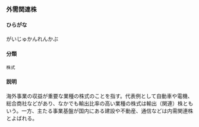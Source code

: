 <div style="display:none;">

## [あ行](securities-terms?id=あ行)
## [か行](securities-terms?id=か行)

</div>

### 外需関連株

#### ひらがな

がいじゅかんれんかぶ

#### 分類

`株式`

#### 説明

海外事業の収益が重要な業種の株式のことを指す。代表例として自動車や電機、総合商社などがあり、なかでも輸出比率の高い業種の株式は輸出（関連）株ともいう。一方、主たる事業基盤が国内にある建設や不動産、通信などは内需関連株とよばれる。

<div style="display:none;">

## [さ行](securities-terms?id=さ行)
## [た行](securities-terms?id=た行)
## [な行](securities-terms?id=な行)
## [は行](securities-terms?id=は行)
## [ま行](securities-terms?id=ま行)
## [や行](securities-terms?id=や行)
## [ら行](securities-terms?id=ら行)
## [わ行](securities-terms?id=わ行)
## [英数字・記号](securities-terms?id=英数字・記号)

</div>

